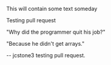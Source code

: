 This will contain some text someday

Testing pull request

"Why did the programmer quit his job?"

"Because he didn't get arrays."

-- jcstone3 testing pull request.
